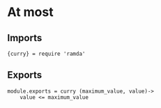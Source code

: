 # At most

## Imports

	{curry} = require 'ramda'


## Exports

	module.exports = curry (maximum_value, value)->
		value <= maximum_value
